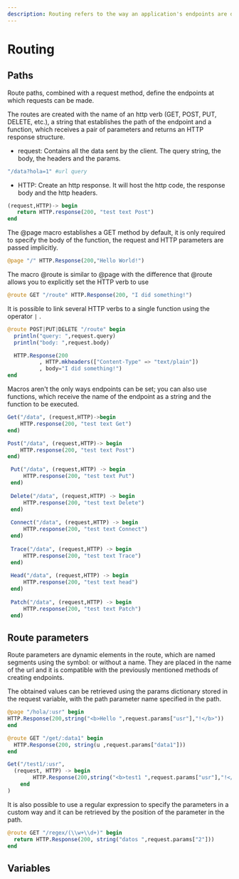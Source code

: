 ```yaml
---
description: Routing refers to the way an application's endpoints are defined.
---
```


# Routing

## Paths

Route paths, combined with a request method, define the endpoints at which requests can be made. 

The routes are created with the name of an http verb \(GET, POST, PUT, DELETE, etc.\), a string that establishes the path of the endpoint and a function, which receives a pair of parameters and returns an HTTP response structure.

* request: Contains all the data sent by the client.                                                                                                                The query string, the body, the headers and the params.

```julia
"/data?hola=1" #url query
```

* HTTP: Create an http response. It will host the http code, the response body and the http headers.

```julia
(request,HTTP)-> begin
   return HTTP.response(200, "test text Post")
end
```

The @page macro establishes a GET method by default, it is only required to specify the body of the function, the request and HTTP parameters are passed implicitly.

```julia
@page "/" HTTP.Response(200,"Hello World!")
```

The macro @route is similar to @page with the difference that @route allows you to explicitly set the HTTP verb to use

```julia
@route GET "/route" HTTP.Response(200, "I did something!")
```

It is possible to link several HTTP verbs to a single function using the operator `|` . 

```julia
@route POST|PUT|DELETE "/route" begin
  println("query: ",request.query)
  println("body: ",request.body)

  HTTP.Response(200
          , HTTP.mkheaders(["Content-Type" => "text/plain"])
          , body="I did something!")
end
```

Macros aren't the only ways endpoints can be set; you can also use functions, which receive the name of the endpoint as a string and the function to be executed.

```julia
Get("/data", (request,HTTP)->begin
    HTTP.response(200, "test text Get")
end)

Post("/data", (request,HTTP)-> begin
    HTTP.response(200, "test text Post")
end)

 Put("/data", (request,HTTP) -> begin
     HTTP.response(200, "test text Put")
 end)
 
 Delete("/data", (request,HTTP) -> begin
     HTTP.response(200, "test text Delete")
 end)
 
 Connect("/data", (request,HTTP) -> begin
     HTTP.response(200, "test text Connect")
 end)
 
 Trace("/data", (request,HTTP) -> begin
     HTTP.response(200, "test text Trace")
 end)
 
 Head("/data", (request,HTTP) -> begin
     HTTP.response(200, "test text head")
 end)
 
 Patch("/data", (request,HTTP) -> begin
     HTTP.response(200, "test text Patch")
 end)
```

## Route parameters

Route parameters are dynamic elements in the route, which are named segments using the symbol: or without a name. They are placed in the name of the url and it is compatible with the previously mentioned methods of creating endpoints.

The obtained values can be retrieved using the params dictionary stored in the request variable, with the path parameter name specified in the path.

```julia
@page "/hola/:usr" begin
HTTP.Response(200,string("<b>Hello ",request.params["usr"],"!</b>"))
end

@route GET "/get/:data1" begin
  HTTP.Response(200, string(u ,request.params["data1"]))
end

Get("/test1/:usr",
  (request, HTTP) -> begin
        HTTP.Response(200,string("<b>test1 ",request.params["usr"],"!</b>"))
    end
)
```

It is also possible to use a regular expression to specify the parameters in a custom way and it can be retrieved by the position of the parameter in the path.

```julia
@route GET "/regex/(\\w+\\d+)" begin
  return HTTP.Response(200, string("datos ",request.params["2"]))
end
```

## Variables



